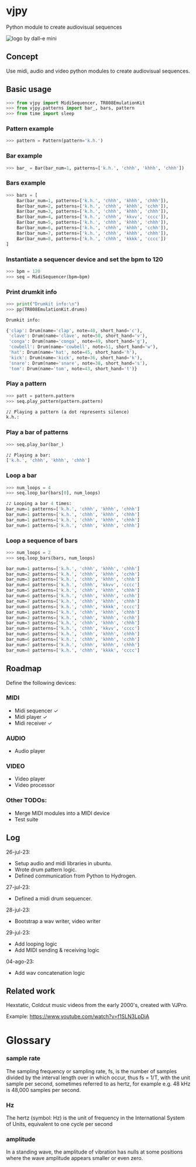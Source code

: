 # vjpy
Python module to create audiovisual sequences

![logo by dall-e mini](https://i.imgur.com/HmeYbDU.jpg)

## Concept

Use midi, audio and video python modules to create audiovisual sequences. 


## Basic usage

```python
>>> from vjpy import MidiSequencer, TR808EmulationKit
>>> from vjpy.patterns import bar_, bars, pattern
>>> from time import sleep
```

### Pattern example
```python
>>> pattern = Pattern(pattern='k.h.')
```

### Bar example
```python
>>> bar_ = Bar(bar_num=1, patterns=['k.h.', 'chhh', 'khhh', 'chhh'])
```

### Bars example
```python
>>> bars = [
    Bar(bar_num=1, patterns=['k.h.', 'chhh', 'khhh', 'chhh']),
    Bar(bar_num=2, patterns=['k.h.', 'chhh', 'khhh', 'cchh']),
    Bar(bar_num=3, patterns=['k.h.', 'chhh', 'khhh', 'chhh']),
    Bar(bar_num=4, patterns=['k.h.', 'chhh', 'kkvv', 'cccc']),
    Bar(bar_num=5, patterns=['k.h.', 'chhh', 'khhh', 'chhh']),
    Bar(bar_num=6, patterns=['k.h.', 'chhh', 'khhh', 'cchh']),
    Bar(bar_num=7, patterns=['k.h.', 'chhh', 'khhh', 'chhh']),
    Bar(bar_num=8, patterns=['k.h.', 'chhh', 'kkkk', 'cccc'])
]
```


### Instantiate a sequencer device and set the bpm to 120

```python
>>> bpm = 120
>>> seq = MidiSequencer(bpm=bpm)
```


### Print drumkit info
```python
>>> print("Drumkit info:\n")
>>> pp(TR808EmulationKit.drums)
```

```python
Drumkit info:

{'clap': Drum(name='clap', note=40, short_hand='c'),
 'clave': Drum(name='clave', note=50, short_hand='v'),
 'conga': Drum(name='conga', note=49, short_hand='g'),
 'cowbell': Drum(name='cowbell', note=51, short_hand='w'),
 'hat': Drum(name='hat', note=45, short_hand='h'),
 'kick': Drum(name='kick', note=36, short_hand='k'),
 'snare': Drum(name='snare', note=38, short_hand='s'),
 'tom': Drum(name='tom', note=43, short_hand='t')}
```


### Play a pattern

```python
>>> patt = pattern.pattern
>>> seq.play_pattern(pattern.pattern)
```

```python
♪♪ Playing a pattern (a dot represents silence)
k.h.:
```

### Play a bar of patterns

```python
>>> seq.play_bar(bar_)
```

```python
♪♪ Playing a bar:
['k.h.', 'chhh', 'khhh', 'chhh']
```

### Loop a bar
```python
>>> num_loops = 4
>>> seq.loop_bar(bars[0], num_loops)
```

```python
♪♪ Looping a bar 4 times:
bar_num=1 patterns=['k.h.', 'chhh', 'khhh', 'chhh']
bar_num=1 patterns=['k.h.', 'chhh', 'khhh', 'chhh']
bar_num=1 patterns=['k.h.', 'chhh', 'khhh', 'chhh']
bar_num=1 patterns=['k.h.', 'chhh', 'khhh', 'chhh']
```

### Loop a sequence of bars

```python
>>> num_loops = 2
>>> seq.loop_bars(bars, num_loops)
```

```python
bar_num=1 patterns=['k.h.', 'chhh', 'khhh', 'chhh']
bar_num=2 patterns=['k.h.', 'chhh', 'khhh', 'cchh']
bar_num=3 patterns=['k.h.', 'chhh', 'khhh', 'chhh']
bar_num=4 patterns=['k.h.', 'chhh', 'kkvv', 'cccc']
bar_num=5 patterns=['k.h.', 'chhh', 'khhh', 'chhh']
bar_num=6 patterns=['k.h.', 'chhh', 'khhh', 'cchh']
bar_num=7 patterns=['k.h.', 'chhh', 'khhh', 'chhh']
bar_num=8 patterns=['k.h.', 'chhh', 'kkkk', 'cccc']
bar_num=1 patterns=['k.h.', 'chhh', 'khhh', 'chhh']
bar_num=2 patterns=['k.h.', 'chhh', 'khhh', 'cchh']
bar_num=3 patterns=['k.h.', 'chhh', 'khhh', 'chhh']
bar_num=4 patterns=['k.h.', 'chhh', 'kkvv', 'cccc']
bar_num=5 patterns=['k.h.', 'chhh', 'khhh', 'chhh']
bar_num=6 patterns=['k.h.', 'chhh', 'khhh', 'cchh']
bar_num=7 patterns=['k.h.', 'chhh', 'khhh', 'chhh']
bar_num=8 patterns=['k.h.', 'chhh', 'kkkk', 'cccc']
```

## Roadmap

Define the following devices:

### MIDI
- Midi sequencer ✓
- Midi player ✓
- Midi receiver ✓

### AUDIO
- Audio player

### VIDEO
- Video player
- Video processor

### Other TODOs:
- Merge MIDI modules into a MIDI device
- Test suite

## Log

26-jul-23:
- Setup audio and midi libraries in ubuntu. 
- Wrote drum pattern logic.
- Defined communication from Python to Hydrogen.

27-jul-23:
- Defined a midi drum sequencer.

28-jul-23:
- Bootstrap a wav writer, video writer

29-jul-23:
- Add looping logic
- Add MIDI sending & receiving logic

04-ago-23:
- Add wav concatenation logic

## Related work

Hexstatic, Coldcut music videos from the early 2000's, created with VJPro. 

Example: https://www.youtube.com/watch?v=f1SLN3LpDiA

# Glossary

### sample rate
The sampling frequency or sampling rate, fs, is the number of samples divided by the interval length over in which occur, thus fs = 1/T, with the unit sample per second, sometimes referred to as hertz, for example e.g. 48 kHz is 48,000 samples per second.

### Hz
The hertz (symbol: Hz) is the unit of frequency in the International System of Units, equivalent to one cycle per second

### amplitude
In a standing wave, the amplitude of vibration has nulls at some positions where the wave amplitude appears smaller or even zero.



